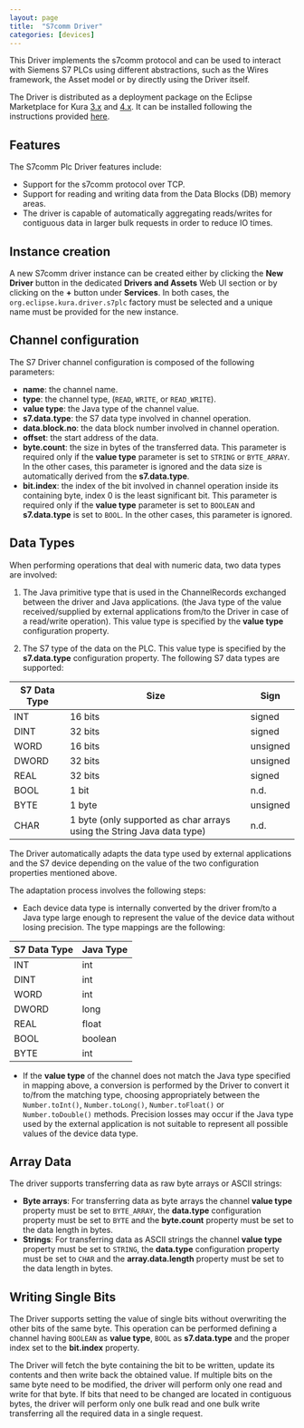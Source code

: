 ```yaml
---
layout: page
title:  "S7comm Driver"
categories: [devices]
---
```


This Driver implements the s7comm protocol and can be used to interact with Siemens S7 PLCs using different abstractions, such as the Wires framework, the Asset model or by directly using the Driver itself.

The Driver is distributed as a deployment package on the Eclipse Marketplace for Kura [3.x](https://marketplace.eclipse.org/content/s7-driver-eclipse-kura-3xy) and [4.x](https://marketplace.eclipse.org/content/s7-driver-eclipse-kura-4xy).
It can be installed following the instructions provided [here](/kura/admin/application-management.html#installation-from-eclipse-marketplace).

## Features

The S7comm Plc Driver features include:

 - Support for the s7comm protocol over TCP.
 - Support for reading and writing data from the Data Blocks (DB) memory areas.
 - The driver is capable of automatically aggregating reads/writes for contiguous data in larger bulk requests in order to reduce IO times.

## Instance creation

A new S7comm driver instance can be created either by clicking the **New Driver** button in the dedicated **Drivers and Assets** Web UI section or by clicking on the **+** button under **Services**. In both cases, the `org.eclipse.kura.driver.s7plc` factory must be selected and a unique name must be provided for the new instance.

## Channel configuration

The S7 Driver channel configuration is composed of the following parameters:

 - **name**: the channel name.
 - **type**: the channel type, (`READ`, `WRITE`, or `READ_WRITE`).
 - **value type**: the Java type of the channel value.
 - **s7.data.type**: the S7 data type involved in channel operation.
 - **data.block.no**: the data block number involved in channel operation.
 - **offset**: the start address of the data.
 - **byte.count**: the size in bytes of the transferred data. This parameter is required only if the **value type** parameter is set to `STRING` or `BYTE_ARRAY`. In the other cases, this parameter is ignored and the data size is automatically derived from the **s7.data.type**.
 - **bit.index**: the index of the bit involved in channel operation inside its containing byte, index 0 is the least significant bit. This parameter is required only if the **value type** parameter is set to `BOOLEAN` and **s7.data.type** is set to `BOOL`. In the other cases, this parameter is ignored.

## Data Types

When performing operations that deal with numeric data, two data types are involved:

1. The Java primitive type that is used in the ChannelRecords exchanged between the driver and  Java applications. (the Java type of the value received/supplied by external applications from/to the Driver in case of a read/write operation). This value type is specified by the **value type** configuration property.

2. The S7 type of the data on the PLC. This value type is specified by the **s7.data.type** configuration property. The following S7 data types are supported:

| S7 Data Type | Size                                                                   | Sign     |
|--------------|------------------------------------------------------------------------|----------|
| INT          | 16 bits                                                                | signed   |
| DINT         | 32 bits                                                                | signed   |
| WORD         | 16 bits                                                                | unsigned |
| DWORD        | 32 bits                                                                | unsigned |
| REAL         | 32 bits                                                                | signed   |
| BOOL         | 1 bit                                                                  | n.d.     |
| BYTE         | 1 byte                                                                 | unsigned |
| CHAR         | 1 byte (only supported as char arrays using the String Java data type) | n.d.     |

The Driver automatically adapts the data type used by external applications and the S7 device depending on the value of the two configuration properties mentioned above.

The adaptation process involves the following steps:

- Each device data type is internally converted by the driver from/to a Java type large enough to represent the value of the device data without losing precision. The type mappings are the following:

| S7 Data Type | Java Type |
|--------------|-----------|
| INT          | int       |
| DINT         | int       |
| WORD         | int       |
| DWORD        | long      |
| REAL         | float     |
| BOOL         | boolean   |
| BYTE         | int       |

- If the **value type** of the channel does not match the Java type specified in mapping above, a conversion is performed by the Driver to convert it to/from the matching type, choosing appropriately between the `Number.toInt()`, `Number.toLong()`, `Number.toFloat()` or `Number.toDouble()` methods.
Precision losses may occur if the Java type used by the external application is not suitable to represent all possible values of the device data type.

## Array Data

The driver supports transferring data as raw byte arrays or ASCII strings:

 - **Byte arrays**: For transferring data as byte arrays the channel **value type** property must be set to `BYTE_ARRAY`, the **data.type** configuration property must be set to `BYTE` and the **byte.count** property must be set to the data length in bytes.
 - **Strings**: For transferring data as ASCII strings the channel **value type** property must be set to `STRING`, the **data.type** configuration property must be set to `CHAR` and the **array.data.length** property must be set to the data length in bytes.

## Writing Single Bits

The Driver supports setting the value of single bits without overwriting the other bits of the same byte.
This operation can be performed defining a channel having `BOOLEAN` as **value type**, `BOOL` as **s7.data.type** and the proper index set to the **bit.index** property.

The Driver will fetch the byte containing the bit to be written, update its contents and then write back the obtained value. If multiple bits on the same byte need to be modified, the driver will perform only one read and write for that byte. If bits that need to be changed are located in contiguous bytes, the driver will perform only one bulk read and one bulk write transferring all the required data in a single request.
